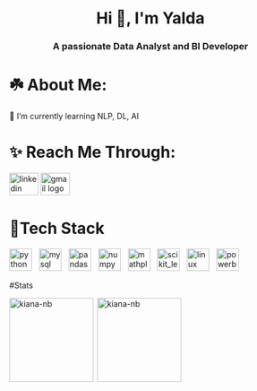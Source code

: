 <h1 align="center">Hi 👋, I'm Yalda</h1>
<h3 align="center">A passionate Data Analyst and BI Developer</h3>



# ☘️ About Me:

🌱 I’m currently learning NLP, DL, AI


 # ✨ Reach Me Through:  

 <a href="https://www.linkedin.com/in/yalda-amadeh/" target="_blank" style="text-decoration:none;" >
    <img src="https://raw.githubusercontent.com/maurodesouza/profile-readme-generator/master/src/assets/icons/social/linkedin/default.svg" width="52" height="40" alt="linkedin logo"  />
  </a>
  <a href="https://mail.google.com/mail/u/0/?fs=1&to=yaldaamadeh9880@gmail.com&tf=cm" target="_blank" style="text-decoration:none;">
    <img src="https://raw.githubusercontent.com/maurodesouza/profile-readme-generator/master/src/assets/icons/social/gmail/default.svg" width="52" height="40" alt="gmail logo"  />
  </a>


# 🚀Tech Stack

  <img src="https://skillicons.dev/icons?i=py" height="40" alt="python logo"  />
  <img width="5" />
  <img src="https://skillicons.dev/icons?i=mysql" height="40" alt="mysql logo"  />
  <img width="5" />
  <img src="https://cdn.simpleicons.org/pandas/150458" height="40" alt="pandas logo"  />
  <img width="5" />
  <img src="https://cdn.simpleicons.org/numpy/013243" height="40" alt="numpy logo"  />
  <img width="5" />
  <img src="https://seeklogo.com/images/M/matplotlib-logo-7676870AC0-seeklogo.com.png" height="40" alt="mathplotlib logo"  />
  <img width="5" />
  <img src="https://upload.wikimedia.org/wikipedia/commons/0/05/Scikit_learn_logo_small.svg" alt="scikit_learn" width="40" height="40"/>  
    <img width="5" />
  <img src="https://cdn.jsdelivr.net/gh/devicons/devicon/icons/linux/linux-original.svg" height="40" alt="linux logo"  />
     <img width="5" />  
 <img src="https://miro.medium.com/v2/resize:fit:700/0*iIVOaF0S_mFxtwZ6" height="40" alt="powerbi logo"  />  

#Stats

<div style="display:flex;" >
<div width="200">
  <img align="left" src="https://github-readme-stats.vercel.app/api/top-langs?username=yalda-amadeh&show_icons=true&locale=en&layout=compact&theme=radical" alt="kiana-nb"  height="150" />
</div>
<div width="200">
  &nbsp;<img align="center" src="https://github-readme-stats.vercel.app/api?username=yalda-amadeh&show_icons=true&locale=en&theme=radical" alt="kiana-nb"  height="150"/>
</div>
</div>
